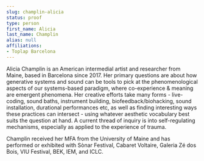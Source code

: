 ```yaml
---
slug: champlin-alicia
status: proof
type: person
first_name: Alicia
last_name: Champlin
alias: null
affiliations:
- Toplap Barcelona
---
```


Alicia Champlin is an American intermedial artist and researcher from Maine, based in
Barcelona since 2017. Her primary questions are about how generative systems and sound can be tools 
to pick at the phenomenological aspects of our systems-based paradigm, where co-experience & meaning 
are emergent phenomena. Her creative efforts take many forms - live-coding, sound baths, instrument building, 
biofeedback/biohacking, sound installation, durational performances etc, as well as finding interesting ways 
these practices can intersect - using whatever aesthetic vocabulary best suits the question at hand. A current
thread of inquiry is into self-regulating mechanisms, especially as applied to the experience
of trauma. 

Champlin received her MFA from the University of Maine and has performed or
exhibited with Sònar Festival, Cabaret Voltaire, Galeria Zé dos Bois, VIU Festival, BEK, IEM,
and ICLC.
